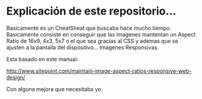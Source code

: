 Explicación de este repositorio...
==================================

Basicamente es un CheatSheat que buscaba hace mucho tiempo. Basicamente consiste
en conseguir que las imagenes mantentan un Aspect Ratio de 16x9, 4x3, 5x7 o el que sea
gracias al CSS y ademas que se ajusten a la pantalla del dispositivo... Imagenes Responsivas.

Esta basado en este manual:

http://www.sitepoint.com/maintain-image-aspect-ratios-responsive-web-design/

Con alguna mejora que necesitaba yo.
